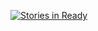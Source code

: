 [![Stories in Ready](https://badge.waffle.io/lw15234/BooleanBattles.png?label=ready&title=Ready)](http://waffle.io/lw15234/BooleanBattles)
